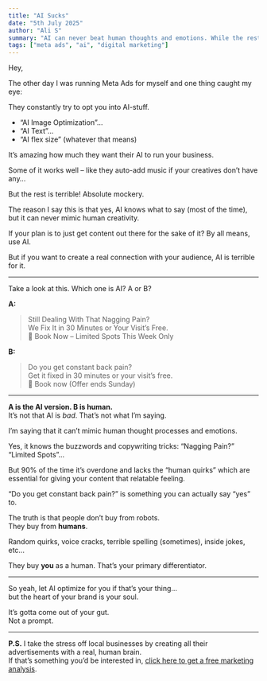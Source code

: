 ```yaml
---
title: "AI Sucks"
date: "5th July 2025"
author: "Ali S"
summary: "AI can never beat human thoughts and emotions. While the rest of the world sleeps, I'll show you how you can take advantage."
tags: ["meta ads", "ai", "digital marketing"]
---
```


Hey,

The other day I was running Meta Ads for myself and one thing caught my eye:

They constantly try to opt you into AI-stuff.

-   “AI Image Optimization”…
-   “AI Text”…
-   “AI flex size” (whatever that means)

It’s amazing how much they want their AI to run your business.

Some of it works well – like they auto-add music if your creatives don’t have any…

But the rest is terrible! Absolute mockery.

The reason I say this is that yes, AI knows what to say (most of the time), but it can never mimic human creativity.

If your plan is to just get content out there for the sake of it? By all means, use AI.

But if you want to create a real connection with your audience, AI is terrible for it.

---

Take a look at this. Which one is AI? A or B?

**A:**

> Still Dealing With That Nagging Pain?  
> We Fix It in 30 Minutes or Your Visit’s Free.  
> 📲 Book Now – Limited Spots This Week Only

**B:**

> Do you get constant back pain?  
> Get it fixed in 30 minutes or your visit’s free.  
> 📲 Book now (Offer ends Sunday)

---

**A is the AI version. B is human.**  
It’s not that AI is _bad_. That’s not what I’m saying.

I’m saying that it can’t mimic human thought processes and emotions.

Yes, it knows the buzzwords and copywriting tricks: “Nagging Pain?” “Limited Spots”…

But 90% of the time it’s overdone and lacks the “human quirks” which are essential for giving your content that relatable feeling.

“Do you get constant back pain?” is something you can actually say “yes” to.

The truth is that people don’t buy from robots.  
They buy from **humans**.

Random quirks, voice cracks, terrible spelling (sometimes), inside jokes, etc…

They buy **you** as a human. That’s your primary differentiator.

---

So yeah, let AI optimize for you if that’s your thing…  
but the heart of your brand is your soul.

It’s gotta come out of your gut.  
Not a prompt.

---

**P.S.** I take the stress off local businesses by creating all their advertisements with a real, human brain.  
If that’s something you’d be interested in, [click here to get a free marketing analysis](/free-marketing-analysis).
